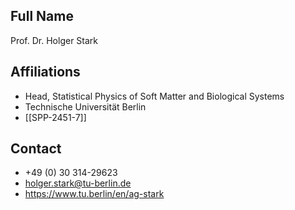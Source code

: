 ## Full Name
Prof. Dr. Holger Stark

## Affiliations
- Head, Statistical Physics of Soft Matter and Biological Systems
- Technische Universität Berlin
- [[SPP-2451-7]]
## Contact
- +49 (0) 30 314-29623
- holger.stark@tu-berlin.de
- https://www.tu.berlin/en/ag-stark
